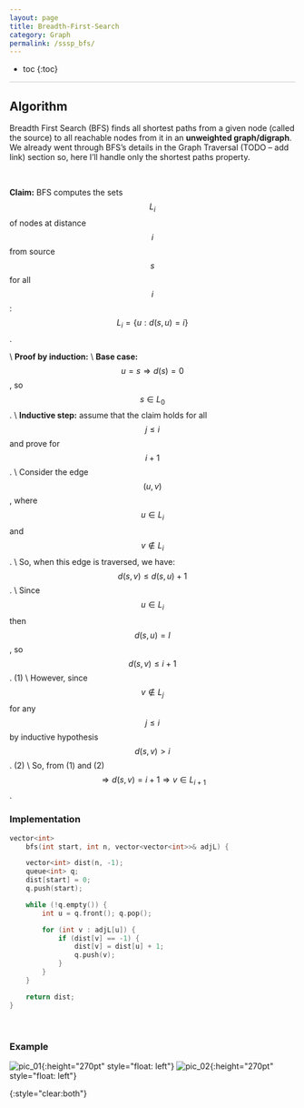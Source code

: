 ```yaml
---
layout: page
title: Breadth-First-Search
category: Graph
permalink: /sssp_bfs/
---
```


* toc
{:toc}

<hr style="height:1px; border:none; color:#ccc; background-color:#ccc;">

## Algorithm

Breadth First Search (BFS) finds all shortest paths from a given node (called the source) to all reachable nodes from it in an **unweighted graph/digraph**. We already went through BFS’s details in the Graph Traversal (TODO – add link) section so, here I’ll handle only the shortest paths property.

<br>

**Claim:** BFS computes the sets $$ L_i $$ of nodes at distance $$ i $$ from source $$ s $$ for all $$ i $$: $$ L_i = \left \{ u : d(s, u) = i \right \} $$.

\\
**Proof by induction:** \\
**Base case:** $$ u = s \Rightarrow d(s) = 0 $$, so $$ s \in L_0 $$. \\
**Inductive step:** assume that the claim holds for all $$ j \leq i $$ and prove for $$ i + 1 $$. \\
Consider the edge $$ (u, v) $$, where $$ u \in L_i $$ and $$ v \not \in L_i $$. \\
So, when this edge is traversed, we have: $$ d(s, v) \leq d(s, u) + 1 $$. \\
Since $$ u \in L_i $$ then $$ d(s, u) = I $$, so $$ d(s, v) \leq i + 1 $$. (1) \\
However, since $$ v \not \in L_j $$ for any $$ j \leq i $$ by inductive hypothesis $$ d(s, v) > i $$. (2) \\
So, from (1) and (2) $$ \Rightarrow d(s, v) = i + 1 \Rightarrow v \in L_{i+1} $$. 

### Implementation

```cpp
vector<int>
	bfs(int start, int n, vector<vector<int>>& adjL) {

	vector<int> dist(n, -1);
	queue<int> q;
	dist[start] = 0;
	q.push(start);

	while (!q.empty()) {
		int u = q.front(); q.pop();

		for (int v : adjL[u]) {
			if (dist[v] == -1) {
				dist[v] = dist[u] + 1;
				q.push(v);
			}
		}
	}

	return dist;
}
```

<br>

### Example

![pic_01](/graph/img/sssp_bfs_1.png){:height="270pt" style="float: left"}
![pic_02](/graph/img/sssp_bfs_2.png){:height="270pt" style="float: left"}

{:style="clear:both"}

<br>
